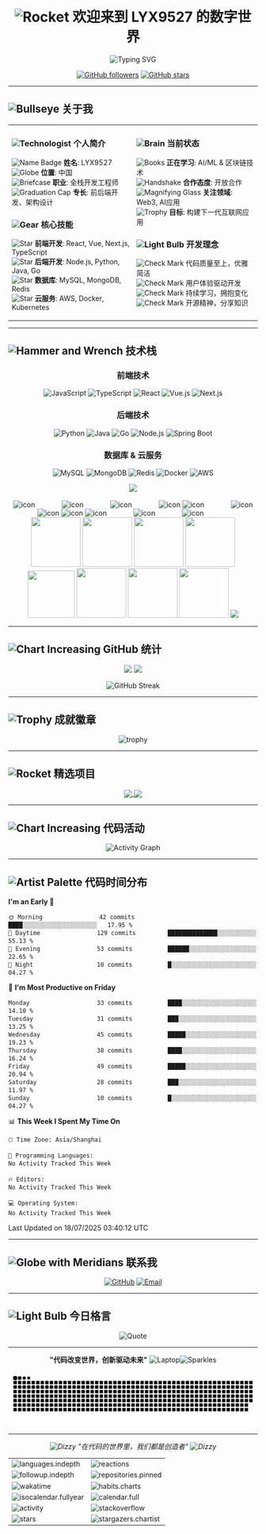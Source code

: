 <div align="center">

# <img src="https://cdn.jsdelivr.net/gh/Tarikul-Islam-Anik/Animated-Fluent-Emojis/Emojis/Travel%20and%20places/Rocket.png" alt="Rocket" width="35" height="35" /> 欢迎来到 LYX9527 的数字世界

<img src="https://readme-typing-svg.herokuapp.com?font=Fira+Code&pause=1000&color=00D9FF&center=true&vCenter=true&width=435&lines=全栈开发工程师;代码艺术家;技术创新者;终身学习者" alt="Typing SVG" />

[![GitHub followers](https://img.shields.io/github/followers/LYX9527?label=Followers&style=social)](https://github.com/LYX9527)
[![GitHub stars](https://img.shields.io/github/stars/LYX9527?label=Stars&style=social)](https://github.com/LYX9527)

</div>

---

## <img src="https://cdn.jsdelivr.net/gh/Tarikul-Islam-Anik/Animated-Fluent-Emojis/Emojis/Objects/Bullseye.png" alt="Bullseye" width="35" height="35" /> 关于我

<div align="center">

<table>
<tr>
<td valign="top" width="50%">

### <img src="https://cdn.jsdelivr.net/gh/Tarikul-Islam-Anik/Animated-Fluent-Emojis/Emojis/People/Technologist.png" alt="Technologist" width="30" height="30" /> 个人简介

<img src="https://cdn.jsdelivr.net/gh/Tarikul-Islam-Anik/Animated-Fluent-Emojis/Emojis/Objects/Name%20Badge.png" alt="Name Badge" width="20" height="20" /> **姓名**: LYX9527
<br/>
<img src="https://cdn.jsdelivr.net/gh/Tarikul-Islam-Anik/Animated-Fluent-Emojis/Emojis/Travel%20and%20places/Globe%20Showing%20Asia-Australia.png" alt="Globe" width="20" height="20" /> **位置**: 中国  
<img src="https://cdn.jsdelivr.net/gh/Tarikul-Islam-Anik/Animated-Fluent-Emojis/Emojis/Objects/Briefcase.png" alt="Briefcase" width="20" height="20" /> **职业**: 全栈开发工程师  
<img src="https://cdn.jsdelivr.net/gh/Tarikul-Islam-Anik/Animated-Fluent-Emojis/Emojis/Objects/Graduation%20Cap.png" alt="Graduation Cap" width="20" height="20" /> **专长**: 前后端开发、架构设计

### <img src="https://cdn.jsdelivr.net/gh/Tarikul-Islam-Anik/Animated-Fluent-Emojis/Emojis/Objects/Gear.png" alt="Gear" width="30" height="30" /> 核心技能

<img src="https://cdn.jsdelivr.net/gh/Tarikul-Islam-Anik/Animated-Fluent-Emojis/Emojis/Travel%20and%20places/Star.png" alt="Star" width="15" height="15" /> **前端开发**: React, Vue, Next.js, TypeScript  
<img src="https://cdn.jsdelivr.net/gh/Tarikul-Islam-Anik/Animated-Fluent-Emojis/Emojis/Travel%20and%20places/Star.png" alt="Star" width="15" height="15" /> **后端开发**: Node.js, Python, Java, Go  
<img src="https://cdn.jsdelivr.net/gh/Tarikul-Islam-Anik/Animated-Fluent-Emojis/Emojis/Travel%20and%20places/Star.png" alt="Star" width="15" height="15" /> **数据库**: MySQL, MongoDB, Redis  
<img src="https://cdn.jsdelivr.net/gh/Tarikul-Islam-Anik/Animated-Fluent-Emojis/Emojis/Travel%20and%20places/Star.png" alt="Star" width="15" height="15" /> **云服务**: AWS, Docker, Kubernetes

</td>
<td valign="top" width="50%">

### <img src="https://cdn.jsdelivr.net/gh/Tarikul-Islam-Anik/Animated-Fluent-Emojis/Emojis/Objects/Brain.png" alt="Brain" width="30" height="30" /> 当前状态

<img src="https://cdn.jsdelivr.net/gh/Tarikul-Islam-Anik/Animated-Fluent-Emojis/Emojis/Objects/Books.png" alt="Books" width="20" height="20" /> **正在学习**: AI/ML & 区块链技术  
<img src="https://cdn.jsdelivr.net/gh/Tarikul-Islam-Anik/Animated-Fluent-Emojis/Emojis/Objects/Handshake.png" alt="Handshake" width="20" height="20" /> **合作态度**: 开放合作  
<img src="https://cdn.jsdelivr.net/gh/Tarikul-Islam-Anik/Animated-Fluent-Emojis/Emojis/Objects/Magnifying%20Glass%20Tilted%20Right.png" alt="Magnifying Glass" width="20" height="20" /> **关注领域**: Web3, AI应用  
<img src="https://cdn.jsdelivr.net/gh/Tarikul-Islam-Anik/Animated-Fluent-Emojis/Emojis/Objects/Trophy.png" alt="Trophy" width="20" height="20" /> **目标**: 构建下一代互联网应用

### <img src="https://cdn.jsdelivr.net/gh/Tarikul-Islam-Anik/Animated-Fluent-Emojis/Emojis/Objects/Light%20Bulb.png" alt="Light Bulb" width="30" height="30" /> 开发理念

<img src="https://cdn.jsdelivr.net/gh/Tarikul-Islam-Anik/Animated-Fluent-Emojis/Emojis/Objects/Check%20Mark.png" alt="Check Mark" width="15" height="15" /> 代码质量至上，优雅简洁  
<img src="https://cdn.jsdelivr.net/gh/Tarikul-Islam-Anik/Animated-Fluent-Emojis/Emojis/Objects/Check%20Mark.png" alt="Check Mark" width="15" height="15" /> 用户体验驱动开发  
<img src="https://cdn.jsdelivr.net/gh/Tarikul-Islam-Anik/Animated-Fluent-Emojis/Emojis/Objects/Check%20Mark.png" alt="Check Mark" width="15" height="15" /> 持续学习，拥抱变化  
<img src="https://cdn.jsdelivr.net/gh/Tarikul-Islam-Anik/Animated-Fluent-Emojis/Emojis/Objects/Check%20Mark.png" alt="Check Mark" width="15" height="15" /> 开源精神，分享知识

</td>
</tr>
</table>

</div>


---

## <img src="https://cdn.jsdelivr.net/gh/Tarikul-Islam-Anik/Animated-Fluent-Emojis/Emojis/Objects/Hammer%20and%20Wrench.png" alt="Hammer and Wrench" width="35" height="35" /> 技术栈

<div align="center">

### 前端技术
![JavaScript](https://img.shields.io/badge/JavaScript-F7DF1E?style=for-the-badge&logo=javascript&logoColor=black)
![TypeScript](https://img.shields.io/badge/TypeScript-007ACC?style=for-the-badge&logo=typescript&logoColor=white)
![React](https://img.shields.io/badge/React-20232A?style=for-the-badge&logo=react&logoColor=61DAFB)
![Vue.js](https://img.shields.io/badge/Vue.js-35495E?style=for-the-badge&logo=vue.js&logoColor=4FC08D)
![Next.js](https://img.shields.io/badge/Next.js-000000?style=for-the-badge&logo=next.js&logoColor=white)

### 后端技术
![Python](https://img.shields.io/badge/Python-3776AB?style=for-the-badge&logo=python&logoColor=white)
![Java](https://img.shields.io/badge/Java-ED8B00?style=for-the-badge&logo=java&logoColor=white)
![Go](https://img.shields.io/badge/Go-00ADD8?style=for-the-badge&logo=go&logoColor=white)
![Node.js](https://img.shields.io/badge/Node.js-43853D?style=for-the-badge&logo=node.js&logoColor=white)
![Spring Boot](https://img.shields.io/badge/Spring_Boot-6DB33F?style=for-the-badge&logo=spring-boot&logoColor=white)

### 数据库 & 云服务
![MySQL](https://img.shields.io/badge/MySQL-00000F?style=for-the-badge&logo=mysql&logoColor=white)
![MongoDB](https://img.shields.io/badge/MongoDB-4EA94B?style=for-the-badge&logo=mongodb&logoColor=white)
![Redis](https://img.shields.io/badge/Redis-DC382D?style=for-the-badge&logo=redis&logoColor=white)
![Docker](https://img.shields.io/badge/Docker-2496ED?style=for-the-badge&logo=docker&logoColor=white)
![AWS](https://img.shields.io/badge/AWS-232F3E?style=for-the-badge&logo=amazon-aws&logoColor=white)
<!-- programming tool icon 编程工具图标 -->
<img src="https://skillicons.dev/icons?i=ps,ai,pr,c,cpp,cs,ts,discord,twitter,mongodb,instagram,idea,git" /><br>

<!-- svg -->
<img src="https://techstack-generator.vercel.app/kubernetes-icon.svg" alt="icon" width="65" style="width: 65px; height: 65px; margin-right: 50px; margin-bottom: 0px;" />
<img src="https://techstack-generator.vercel.app/js-icon.svg" alt="icon" width="65" style="width: 65px; height: 65px; margin-right: 50px; margin-bottom: 0px;" />
<img src="https://techstack-generator.vercel.app/mysql-icon.svg" alt="icon" width="65" style="width: 65px; height: 65px; margin-right: 50px; margin-bottom: 0px;" />
<img src="https://techstack-generator.vercel.app/webpack-icon.svg" alt="icon" width="65" style="width: 65px; height: 65px; margin-right: 0px; margin-bottom: 0px;" />
<img src="https://techstack-generator.vercel.app/docker-icon.svg" alt="icon" width="65" style="width: 65px; height: 65px; margin-right: 50px; margin-bottom: 0px;" /> 
<img src="https://techstack-generator.vercel.app/redux-icon.svg" alt="icon" width="65" style="width: 65px; height: 65px; margin-right: 0px; margin-bottom: 0px;" />
<img src="https://techstack-generator.vercel.app/java-icon.svg" alt="icon" width="65" style="width: 65px; height: 65px; margin-right: 0px; margin-bottom: 0px;" />
<img src="https://techstack-generator.vercel.app/eslint-icon.svg" alt="icon" width="65" style="width: 65px; height: 65px; margin-right: 0px; margin-bottom: 0px;" />
<img src="https://techstack-generator.vercel.app/aws-icon.svg" alt="icon" width="65" style="width: 65px; height: 65px; margin-right: 50px; margin-bottom: 0px;" />
<img src="https://techstack-generator.vercel.app/ts-icon.svg" alt="icon" width="65" style="width: 65px; height: 65px; margin-right: 50px; margin-bottom: 0px;" />
<img src="https://techstack-generator.vercel.app/nginx-icon.svg" alt="icon" width="65" style="width: 65px; height: 65px; margin-right: 50px; margin-bottom: 0px;" /><br>

<!-- gif -->
<img height="100" width="100" src="https://cdn.jsdelivr.net/gh/LYX9527/LYX9527/assets/images/html.webp">
<img height="100" width="100" src="https://cdn.jsdelivr.net/gh/LYX9527/LYX9527/assets/images/cssgif.webp">
<img height="100" width="100" src="https://cdn.jsdelivr.net/gh/LYX9527/LYX9527/assets/images/vscode.webp">
<img height="100" width="100" src="https://cdn.jsdelivr.net/gh/LYX9527/LYX9527/assets/images/react.webp">
<img height="95" width="95" src="https://cdn.jsdelivr.net/gh/LYX9527/LYX9527/assets/images/vue.webp">
<img height="100" width="100" src="https://cdn.jsdelivr.net/gh/LYX9527/LYX9527/assets/images/python.webp">
<img height="100" width="100" src="https://cdn.jsdelivr.net/gh/LYX9527/LYX9527/assets/images/js.webp">
<img height="100" width="100" src="https://cdn.jsdelivr.net/gh/LYX9527/LYX9527/assets/images/github.webp">

<!-- profile-3d-contrib 3D 贡献图-->
<picture>
  <source media="(prefers-color-scheme: dark)" srcset="https://cdn.jsdelivr.net/gh/LYX9527/LYX9527/profile-3d-contrib/profile-night-rainbow.svg" />
  <source media="(prefers-color-scheme: light)" srcset="https://cdn.jsdelivr.net/gh/LYX9527/LYX9527/profile-3d-contrib/profile-gitblock.svg" />
  <img src="https://cdn.jsdelivr.net/gh/LYX9527/LYX9527/profile-3d-contrib/profile-night-rainbow.svg" />
</picture>

</div>

---

## <img src="https://cdn.jsdelivr.net/gh/Tarikul-Islam-Anik/Animated-Fluent-Emojis/Emojis/Objects/Chart%20Increasing.png" alt="Chart Increasing" width="35" height="35" /> GitHub 统计

<div align="center">

<img height="180em" src="https://github-readme-stats.vercel.app/api?username=LYX9527&show_icons=true&theme=tokyonight&include_all_commits=true&count_private=true"/>
<img height="180em" src="https://github-readme-stats.vercel.app/api/top-langs/?username=LYX9527&layout=compact&langs_count=7&theme=tokyonight"/>

</div>

<div align="center">
  
![GitHub Streak](https://streak-stats.demolab.com/?user=LYX9527&theme=tokyonight)

</div>

---

## <img src="https://cdn.jsdelivr.net/gh/Tarikul-Islam-Anik/Animated-Fluent-Emojis/Emojis/Objects/Trophy.png" alt="Trophy" width="35" height="35" /> 成就徽章

<div align="center">

![trophy](https://github-profile-trophy.vercel.app/?username=LYX9527&theme=tokyonight&column=7)

</div>

---

## <img src="https://cdn.jsdelivr.net/gh/Tarikul-Islam-Anik/Animated-Fluent-Emojis/Emojis/Travel%20and%20places/Rocket.png" alt="Rocket" width="35" height="35" /> 精选项目

<div align="center">

<a href="https://github.com/LYX9527/project-1">
  <img align="center" src="https://github-readme-stats.vercel.app/api/pin/?username=LYX9527&repo=develop-tools&theme=tokyonight" />
</a>
<a href="https://github.com/LYX9527/project-2">
  <img align="center" src="https://github-readme-stats.vercel.app/api/pin/?username=LYX9527&repo=yltf-blog&theme=tokyonight" />
</a>

</div>

---

## <img src="https://cdn.jsdelivr.net/gh/Tarikul-Islam-Anik/Animated-Fluent-Emojis/Emojis/Objects/Chart%20Increasing.png" alt="Chart Increasing" width="35" height="35" /> 代码活动

<div align="center">

![Activity Graph](https://github-readme-activity-graph.vercel.app/graph?username=LYX9527&theme=tokyo-night)

</div>

---

## <img src="https://cdn.jsdelivr.net/gh/Tarikul-Islam-Anik/Animated-Fluent-Emojis/Emojis/Objects/Artist%20Palette.png" alt="Artist Palette" width="35" height="35" /> 代码时间分布

<!--START_SECTION:waka-->
**I'm an Early 🐤** 

```text
🌞 Morning                42 commits          ████░░░░░░░░░░░░░░░░░░░░░   17.95 % 
🌆 Daytime                129 commits         ██████████████░░░░░░░░░░░   55.13 % 
🌃 Evening                53 commits          ██████░░░░░░░░░░░░░░░░░░░   22.65 % 
🌙 Night                  10 commits          █░░░░░░░░░░░░░░░░░░░░░░░░   04.27 % 
```
📅 **I'm Most Productive on Friday** 

```text
Monday                   33 commits          ████░░░░░░░░░░░░░░░░░░░░░   14.10 % 
Tuesday                  31 commits          ███░░░░░░░░░░░░░░░░░░░░░░   13.25 % 
Wednesday                45 commits          █████░░░░░░░░░░░░░░░░░░░░   19.23 % 
Thursday                 38 commits          ████░░░░░░░░░░░░░░░░░░░░░   16.24 % 
Friday                   49 commits          █████░░░░░░░░░░░░░░░░░░░░   20.94 % 
Saturday                 28 commits          ███░░░░░░░░░░░░░░░░░░░░░░   11.97 % 
Sunday                   10 commits          █░░░░░░░░░░░░░░░░░░░░░░░░   04.27 % 
```


📊 **This Week I Spent My Time On** 

```text
🕑︎ Time Zone: Asia/Shanghai

💬 Programming Languages: 
No Activity Tracked This Week

🔥 Editors: 
No Activity Tracked This Week

💻 Operating System: 
No Activity Tracked This Week
```


 Last Updated on 18/07/2025 03:40:12 UTC
<!--END_SECTION:waka-->

---

## <img src="https://cdn.jsdelivr.net/gh/Tarikul-Islam-Anik/Animated-Fluent-Emojis/Emojis/Travel%20and%20places/Globe%20with%20Meridians.png" alt="Globe with Meridians" width="35" height="35" /> 联系我

<div align="center">

[![GitHub](https://img.shields.io/badge/GitHub-100000?style=for-the-badge&logo=github&logoColor=white)](https://github.com/LYX9527)
[![Email](https://img.shields.io/badge/Email-D14836?style=for-the-badge&logo=gmail&logoColor=white)](mailto:your.email@example.com)

</div>

---

## <img src="https://cdn.jsdelivr.net/gh/Tarikul-Islam-Anik/Animated-Fluent-Emojis/Emojis/Objects/Light%20Bulb.png" alt="Light Bulb" width="35" height="35" /> 今日格言

<div align="center">

![Quote](https://quotes-github-readme.vercel.app/api?type=horizontal&theme=tokyonight)

</div>

---
<div align="center">


**"代码改变世界，创新驱动未来"** <img src="https://cdn.jsdelivr.net/gh/Tarikul-Islam-Anik/Animated-Fluent-Emojis/Emojis/Objects/Laptop.png" alt="Laptop" width="25" height="25" /><img src="https://cdn.jsdelivr.net/gh/Tarikul-Islam-Anik/Animated-Fluent-Emojis/Emojis/Travel%20and%20places/Sparkles.png" alt="Sparkles" width="25" height="25" />

<img src="https://raw.githubusercontent.com/platane/platane/output/github-contribution-grid-snake.svg" alt="Snake animation" />

</div>

---

<div align="center">

*<img src="https://cdn.jsdelivr.net/gh/Tarikul-Islam-Anik/Animated-Fluent-Emojis/Emojis/Travel%20and%20places/Dizzy.png" alt="Dizzy" width="20" height="20" /> "在代码的世界里，我们都是创造者" <img src="https://cdn.jsdelivr.net/gh/Tarikul-Islam-Anik/Animated-Fluent-Emojis/Emojis/Travel%20and%20places/Dizzy.png" alt="Dizzy" width="20" height="20" />*

</div>
<table>
  <tr>
    <td><img src="https://cdn.jsdelivr.net/gh/LYX9527/LYX9527/github-metrics/languages.indepth.svg" alt="languages.indepth" /></td>
    <td><img src="https://cdn.jsdelivr.net/gh/LYX9527/LYX9527/github-metrics/reactions.svg" alt="reactions" /></td>
  </tr>
  <tr>
    <td><img src="https://cdn.jsdelivr.net/gh/LYX9527/LYX9527/github-metrics/followup.indepth.svg" alt="followup.indepth" /></td>
    <td><img src="https://cdn.jsdelivr.net/gh/LYX9527/LYX9527/github-metrics/repositories.pinned.svg" alt="repositories.pinned" /></td>
  </tr>
  <tr>
    <td><img src="https://cdn.jsdelivr.net/gh/LYX9527/LYX9527/github-metrics/wakatime.svg" alt="wakatime" /></td>
    <td><img src="https://cdn.jsdelivr.net/gh/LYX9527/LYX9527/github-metrics/habits.charts.svg" alt="habits.charts" /></td>
  </tr>
  <tr>
    <td><img src="https://cdn.jsdelivr.net/gh/LYX9527/LYX9527/github-metrics/isocalendar.fullyear.svg" alt="isocalendar.fullyear" /></td>
    <td><img src="https://cdn.jsdelivr.net/gh/LYX9527/LYX9527/github-metrics/calendar.full.svg" alt="calendar.full" /></td>
  </tr>
  <tr>
    <td><img src="https://cdn.jsdelivr.net/gh/LYX9527/LYX9527/github-metrics/activity.svg" alt="activity" /></td>
    <td><img src="https://cdn.jsdelivr.net/gh/LYX9527/LYX9527/github-metrics/stackoverflow.svg" alt="stackoverflow" /></td>
  </tr>
  <tr>
    <td><img src="https://cdn.jsdelivr.net/gh/LYX9527/LYX9527/github-metrics/stars.svg" alt="stars" /></td>
    <td><img src="https://cdn.jsdelivr.net/gh/LYX9527/LYX9527/github-metrics/stargazers.chartist.svg" alt="stargazers.chartist" /></td>
  </tr>
</table>

